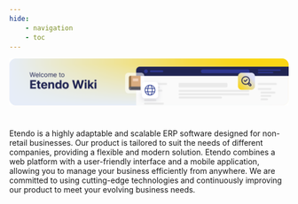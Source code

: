 ```yaml
---
hide:
    - navigation
    - toc
---
```


![cover-welcome-to-etendo.png](./assets/home/index/cover-welcome-to-etendo.png)
# 
Etendo is a highly adaptable and scalable ERP software designed for non-retail businesses. Our product is tailored to suit the needs of different companies, providing a flexible and modern solution. Etendo combines a web platform with a user-friendly interface and a mobile application, allowing you to manage your business efficiently from anywhere. We are committed to using cutting-edge technologies and continuously improving our product to meet your evolving business needs.

